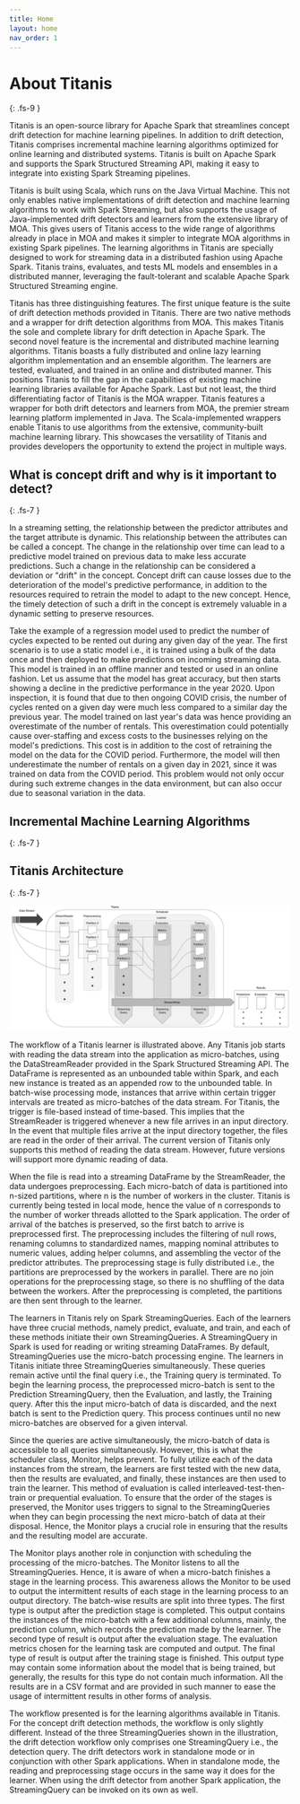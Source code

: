 ```yaml
---
title: Home
layout: home
nav_order: 1
---
```


# About Titanis
{: .fs-9 }

Titanis is an open-source library for Apache Spark that streamlines concept drift detection for machine learning pipelines. In addition to drift detection, Titanis comprises incremental machine learning algorithms optimized for online learning and distributed systems. Titanis is built on Apache Spark and supports the Spark Structured Streaming API, making it easy to integrate into existing Spark Streaming pipelines.

Titanis is built using Scala, which runs on the Java Virtual Machine. This not only enables native implementations of drift detection and machine learning algorithms to work with Spark Streaming, but also supports the usage of Java-implemented drift detectors and learners from the extensive library of MOA. This gives users of Titanis access to the wide range of algorithms already in place in MOA and makes it simpler to integrate MOA algorithms in existing Spark pipelines. The learning algorithms in Titanis are specially designed to work for streaming data in a distributed fashion using Apache Spark. Titanis trains, evaluates, and tests ML models and ensembles in a distributed manner, leveraging the fault-tolerant and scalable Apache Spark Structured Streaming engine.

Titanis has three distinguishing features. The first unique feature is the suite of drift detection methods provided in Titanis. There are two native methods and a wrapper for drift detection algorithms from MOA. This makes Titanis the sole and complete library for drift detection in Apache Spark. The second novel feature is the incremental and distributed machine learning algorithms. Titanis boasts a fully distributed and online lazy learning algorithm implementation and an ensemble algorithm. The learners are tested, evaluated, and trained in an online and distributed manner. This positions Titanis to fill the gap in the capabilities of existing machine learning libraries available for Apache Spark. Last but not least, the third differentiating factor of Titanis is the MOA wrapper. Titanis features a wrapper for both drift detectors and learners from MOA, the premier stream learning platform implemented in Java. The Scala-implemented wrappers enable Titanis to use algorithms from the extensive, community-built machine learning library. This showcases the versatility of Titanis and provides developers the opportunity to extend the project in multiple ways.

## What is concept drift and why is it important to detect?
{: .fs-7 }

In a streaming setting, the relationship between the predictor attributes and the target attribute is dynamic. This relationship between the attributes can be called a concept. The change in the relationship over time can lead to a predictive model trained on previous data to make less accurate predictions. Such a change in the relationship can be considered a deviation or "drift" in the concept. Concept drift can cause losses due to the deterioration of the model's predictive performance, in addition to the resources required to retrain the model to adapt to the new concept. Hence, the timely detection of such a drift in the concept is extremely valuable in a dynamic setting to preserve resources.

Take the example of a regression model used to predict the number of cycles expected to be rented out during any given day of the year. The first scenario is to use a static model i.e., it is trained using a bulk of the data once and then deployed to make predictions on incoming streaming data. This model is trained in an offline manner and tested or used in an online fashion. Let us assume that the model has great accuracy, but then starts showing a decline in the predictive performance in the year 2020. Upon inspection, it is found that due to then ongoing COVID crisis, the number of cycles rented on a given day were much less compared to a similar day the previous year. The model trained on last year's data was hence providing an overestimate of the number of rentals. This overestimation could potentially cause over-staffing and excess costs to the businesses relying on the model's predictions. This cost is in addition to the cost of retraining the model on the data for the COVID period. Furthermore, the model will then underestimate the number of rentals on a given day in 2021, since it was trained on data from the COVID period. This problem would not only occur during such extreme changes in the data environment, but can also occur due to seasonal variation in the data.

## Incremental Machine Learning Algorithms
{: .fs-7 }

## Titanis Architecture
{: .fs-7 }

![Titanis Workflow](./assets/Titanis%20Job%20Cycle.svg "Workflow of a Titanis learner")

The workflow of a Titanis learner is illustrated above. Any Titanis job starts with reading the data stream into the application as micro-batches, using the DataStreamReader provided in the Spark Structured Streaming API. The DataFrame is represented as an unbounded table within Spark, and each new instance is treated as an appended row to the unbounded table. In batch-wise processing mode, instances that arrive within certain trigger intervals are treated as micro-batches of the data stream. For Titanis, the trigger is file-based instead of time-based. This implies that the StreamReader is triggered whenever a new file arrives in an input directory. In the event that multiple files arrive at the input directory together, the files are read in the order of their arrival. The current version of Titanis only supports this method of reading the data stream. However, future versions will support more dynamic reading of data. 

When the file is read into a streaming DataFrame by the StreamReader, the data undergoes preprocessing. Each micro-batch of data is partitioned into n-sized partitions, where n is the number of workers in the cluster. Titanis is currently being tested in local mode, hence the value of n corresponds to the number of worker threads allotted to the Spark application. The order of arrival of the batches is preserved, so the first batch to arrive is preprocessed first. The preprocessing includes the filtering of null rows, renaming columns to standardized names, mapping nominal attributes to numeric values, adding helper columns, and assembling the vector of the predictor attributes. The preprocessing stage is fully distributed i.e., the partitions are preprocessed by the workers in parallel. There are no join operations for the preprocessing stage, so there is no shuffling of the data between the workers. After the preprocessing is completed, the partitions are then sent through to the learner.

The learners in Titanis rely on Spark StreamingQueries. Each of the learners have three crucial methods, namely predict, evaluate, and train, and each of these methods initiate their own StreamingQueries. A StreamingQuery in Spark is used for reading or writing streaming DataFrames. By default, StreamingQueries use the micro-batch processing engine. The learners in Titanis initiate three StreamingQueries simultaneously. These queries remain active until the final query i.e., the Training query is terminated. To begin the learning process, the preprocessed micro-batch is sent to the Prediction StreamingQuery, then the Evaluation, and lastly, the Training query. After this the input micro-batch of data is discarded, and the next batch is sent to the Prediction query. This process continues until no new micro-batches are observed for a given interval.

Since the queries are active simultaneously, the micro-batch of data is accessible to all queries simultaneously. However, this is what the scheduler class, Monitor, helps prevent. To fully utilize each of the data instances from the stream, the learners are first tested with the new data, then the results are evaluated, and finally, these instances are then used to train the learner. This method of evaluation is called interleaved-test-then-train or prequential evaluation. To ensure that the order of the stages is preserved, the Monitor uses triggers to signal to the StreamingQueries when they can begin processing the next micro-batch of data at their disposal. Hence, the Monitor plays a crucial role in ensuring that the results and the resulting model are accurate.

The Monitor plays another role in conjunction with scheduling the processing of the micro-batches. The Monitor listens to all the StreamingQueries. Hence, it is aware of when a micro-batch finishes a stage in the learning process. This awareness allows the Monitor to be used to output the intermittent results of each stage in the learning process to an output directory. The batch-wise results are split into three types. The first type is output after the prediction stage is completed. This output contains the instances of the micro-batch with a few additional columns, mainly, the prediction column, which records the prediction made by the learner. The second type of result is output after the evaluation stage. The evaluation metrics chosen for the learning task are computed and output. The final type of result is output after the training stage is finished. This output type may contain some information about the model that is being trained, but generally, the results for this type do not contain much information. All the results are in a CSV format and are provided in such manner to ease the usage of intermittent results in other forms of analysis.

The workflow presented is for the learning algorithms available in Titanis. For the concept drift detection methods, the workflow is only slightly different. Instead of the three StreamingQueries shown in the illustration, the drift detection workflow only comprises one StreamingQuery i.e., the detection query. The drift detectors work in standalone mode or in conjunction with other Spark applications. When in standalone mode, the reading and preprocessing stage occurs in the same way it does for the learner. When using the drift detector from another Spark application, the StreamingQuery can be invoked on its own as well.